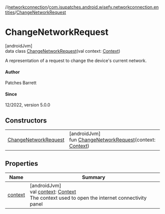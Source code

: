 //[networkconnection](../../../index.md)/[com.isupatches.android.wisefy.networkconnection.entities](../index.md)/[ChangeNetworkRequest](index.md)

# ChangeNetworkRequest

[androidJvm]\
data class [ChangeNetworkRequest](index.md)(val context: [Context](https://developer.android.com/reference/kotlin/android/content/Context.html))

A representation of a request to change the device's current network.

#### Author

Patches Barrett

#### Since

12/2022, version 5.0.0

## Constructors

| | |
|---|---|
| [ChangeNetworkRequest](-change-network-request.md) | [androidJvm]<br>fun [ChangeNetworkRequest](-change-network-request.md)(context: [Context](https://developer.android.com/reference/kotlin/android/content/Context.html)) |

## Properties

| Name | Summary |
|---|---|
| [context](context.md) | [androidJvm]<br>val [context](context.md): [Context](https://developer.android.com/reference/kotlin/android/content/Context.html)<br>The context used to open the internet connectivity panel |
